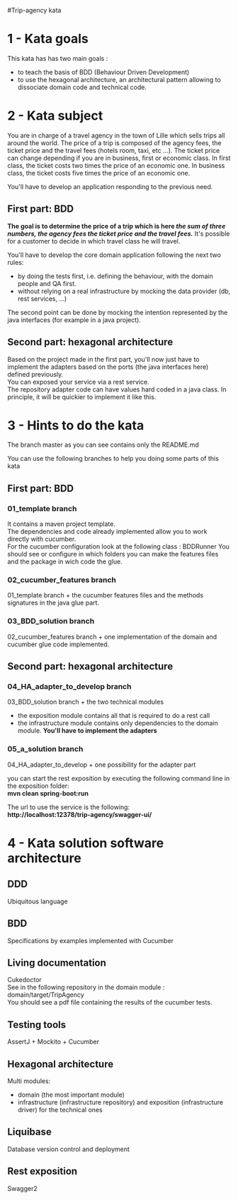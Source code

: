 #Trip-agency kata

# 1 - Kata goals
This kata has has two main goals :
- to teach the basis of BDD (Behaviour Driven Development)
- to use the hexagonal architecture, an architectural pattern allowing to dissociate domain code and technical code.

# 2 - Kata subject
You are in charge of a travel agency in the town of Lille which sells trips all around the world.
The price of a trip is composed of the agency fees, the ticket price and the travel fees (hotels room, taxi, etc ...).
The ticket price can change depending if you are in business, first or economic class.
In first class, the ticket costs two times the price of an economic one.
In business class, the ticket costs five times the price of an economic one.

You'll have to develop an application responding to the previous need.

## First part: BDD
**The goal is to determine the price of a trip which is here _the sum of three numbers, the agency fees the ticket price and the travel fees._**
It's possible for a customer to decide in which travel class he will travel.

You'll have to develop the core domain application following the next two rules:
- by doing the tests first, i.e. defining the behaviour, with the domain people and QA first.
- without relying on a real infrastructure by mocking the data provider (db, rest services, ...)

The second point can be done by mocking the intention represented by the java interfaces (for example in a java project).

## Second part: hexagonal architecture
Based on the project made in the first part, you'll now just have to implement the adapters based on the ports (the java interfaces
here) defined previously.  
You can exposed your service via a rest service.  
The repository adapter code can have values hard coded in a java class. In principle, it will be quickier to implement it like this.

# 3 - Hints to do the kata
The branch master as you can see contains only the README.md

You can use the following branches to help you doing some parts of this kata

## First part: BDD
### 01_template branch
It contains a maven project template.  
The dependencies and code already implemented allow you to work directly with cucumber.  
For the cucumber configuration look at the following class : BDDRunner
You should see or configure in which folders you can make the features files and the package in wich code the glue.

### 02_cucumber_features branch
01_template branch + the cucumber features files and the methods signatures in the java glue part.

### 03_BDD_solution branch
02_cucumber_features branch + one implementation of the domain and cucumber glue code implemented.

## Second part: hexagonal architecture
### 04_HA_adapter_to_develop branch
03_BDD_solution branch + the two technical modules
- the exposition module contains all that is required to do a rest call
- the infrastructure module contains only dependencies to the domain module. **You'll have to implement the adapters**

### 05_a_solution branch
04_HA_adapter_to_develop + one possibility for the adapter part

you can start the rest exposition by executing the following command line in the exposition folder:  
**mvn clean spring-boot:run**  

The url to use the service is the following:  
**http://localhost:12378/trip-agency/swagger-ui/**

# 4 - Kata solution software architecture
## DDD
Ubiquitous language

## BDD
Specifications by examples implemented with Cucumber

## Living documentation
Cukedoctor  
See in the following repository in the domain module : domain/target/TripAgency   
You should see a pdf file containing the results of the cucumber tests.

## Testing tools
AssertJ + Mockito + Cucumber

## Hexagonal architecture
Multi modules: 
- domain (the most important module)
- infrastructure (infrastructure repository) and exposition (infrastructure driver) for the technical ones

## Liquibase
Database version control and deployment

## Rest exposition 
Swagger2
